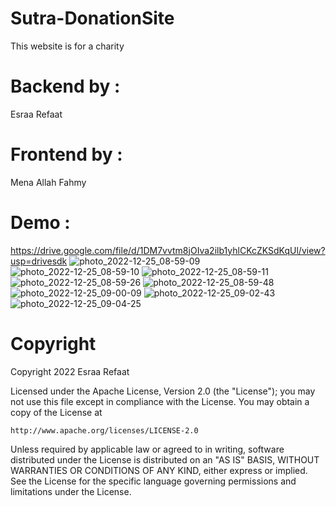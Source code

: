 # Sutra-DonationSite
 This website is for a charity

 # Backend by :
 Esraa Refaat
 # Frontend by : 
 Mena Allah Fahmy
 
 # Demo :
 https://drive.google.com/file/d/1DM7vvtm8jOIva2ilb1yhlCKcZKSdKqUl/view?usp=drivesdk
 ![photo_2022-12-25_08-59-09](https://user-images.githubusercontent.com/78964008/209459734-3b6ce601-4c73-41a1-84cb-36e82d883a35.jpg)
![photo_2022-12-25_08-59-10](https://user-images.githubusercontent.com/78964008/209459736-befd4cb4-5de6-4b67-a39d-f92a60c10d5b.jpg)
![photo_2022-12-25_08-59-11](https://user-images.githubusercontent.com/78964008/209459737-82b83f0b-0710-40ae-986e-344f52c7275c.jpg)
![photo_2022-12-25_08-59-26](https://user-images.githubusercontent.com/78964008/209459738-02a9ec36-163a-43a6-b9c0-bfc53a9db704.jpg)
![photo_2022-12-25_08-59-48](https://user-images.githubusercontent.com/78964008/209459739-ba455273-216c-481b-8bfa-d9ad616d8bf2.jpg)
![photo_2022-12-25_09-00-09](https://user-images.githubusercontent.com/78964008/209459740-20c16279-cc56-49ad-9d3b-3f9f7975178a.jpg)
![photo_2022-12-25_09-02-43](https://user-images.githubusercontent.com/78964008/209459741-50241364-08cf-4cd7-a22c-613004350a37.jpg)
![photo_2022-12-25_09-04-25](https://user-images.githubusercontent.com/78964008/209459742-6fe37877-8c78-424b-9228-b20c3f33dfdb.jpg)

 
 # Copyright
Copyright 2022 Esraa Refaat

Licensed under the Apache License, Version 2.0 (the "License");
you may not use this file except in compliance with the License.
You may obtain a copy of the License at

    http://www.apache.org/licenses/LICENSE-2.0

Unless required by applicable law or agreed to in writing, software
distributed under the License is distributed on an "AS IS" BASIS,
WITHOUT WARRANTIES OR CONDITIONS OF ANY KIND, either express or implied.
See the License for the specific language governing permissions and
limitations under the License.

